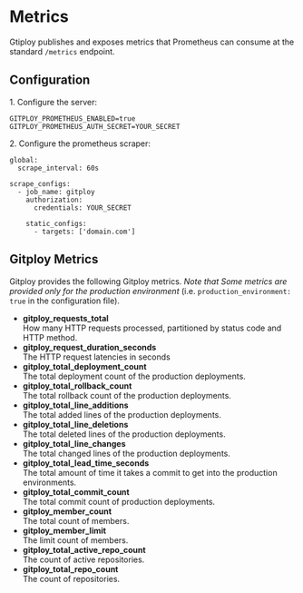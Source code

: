 # Metrics

Gtiploy publishes and exposes metrics that Prometheus can consume at the standard `/metrics` endpoint. 

## Configuration

1\. Configure the server:

```
GITPLOY_PROMETHEUS_ENABLED=true
GITPLOY_PROMETHEUS_AUTH_SECRET=YOUR_SECRET
```

2\. Configure the prometheus scraper:

```
global:
  scrape_interval: 60s

scrape_configs:
  - job_name: gitploy
    authorization:
      credentials: YOUR_SECRET

    static_configs:
      - targets: ['domain.com']
```

## Gitploy Metrics

Gitploy provides the following Gitploy metrics. *Note that Some metrics are provided only for the production environment* (i.e. `production_environment: true` in the configuration file).

* **gitploy_requests_total** <br/> How many HTTP requests processed, partitioned by status code and HTTP method.
* **gitploy_request_duration_seconds**<br/> The HTTP request latencies in seconds
* **gitploy_total_deployment_count** <br/> The total deployment count of the production deployments.
* **gitploy_total_rollback_count**<br/> The total rollback count of the production deployments.
* **gitploy_total_line_additions**<br/> The total added lines of the production deployments.
* **gitploy_total_line_deletions**<br/> The total deleted lines of the production deployments.
* **gitploy_total_line_changes**<br/> The total changed lines of the production deployments.
* **gitploy_total_lead_time_seconds**<br/> The total amount of time it takes a commit to get into the production environments.
* **gitploy_total_commit_count**<br/> The total commit count of production deployments.
* **gitploy_member_count**<br/> The total count of members.
* **gitploy_member_limit**<br/> The limit count of members.
* **gitploy_total_active_repo_count**<br/> The count of active repositories.
* **gitploy_total_repo_count**<br/> The count of repositories.
